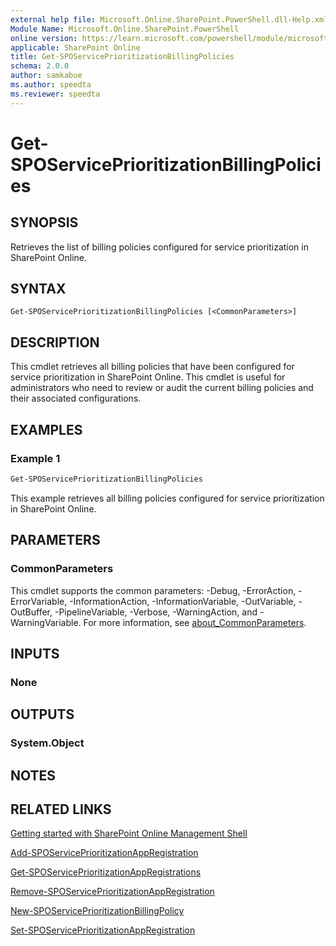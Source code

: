 ```yaml
---
external help file: Microsoft.Online.SharePoint.PowerShell.dll-Help.xml
Module Name: Microsoft.Online.SharePoint.PowerShell
online version: https://learn.microsoft.com/powershell/module/microsoft.online.sharepoint.powershell/Get-SPOServicePrioritizationBillingPolicies
applicable: SharePoint Online
title: Get-SPOServicePrioritizationBillingPolicies
schema: 2.0.0
author: samkabue
ms.author: speedta
ms.reviewer: speedta
---
```


# Get-SPOServicePrioritizationBillingPolicies

## SYNOPSIS
Retrieves the list of billing policies configured for service prioritization in SharePoint Online.


## SYNTAX

```
Get-SPOServicePrioritizationBillingPolicies [<CommonParameters>]
```

## DESCRIPTION
This cmdlet retrieves all billing policies that have been configured for service prioritization in SharePoint Online. This cmdlet is useful for administrators who need to review or audit the current billing policies and their associated configurations.

## EXAMPLES

### Example 1
```powershell
Get-SPOServicePrioritizationBillingPolicies
```
This example retrieves all billing policies configured for service prioritization in SharePoint Online.

## PARAMETERS

### CommonParameters
This cmdlet supports the common parameters: -Debug, -ErrorAction, -ErrorVariable, -InformationAction, -InformationVariable, -OutVariable, -OutBuffer, -PipelineVariable, -Verbose, -WarningAction, and -WarningVariable. For more information, see [about_CommonParameters](https://go.microsoft.com/fwlink/?LinkID=113216).

## INPUTS

### None

## OUTPUTS

### System.Object

## NOTES

## RELATED LINKS

[Getting started with SharePoint Online Management Shell](/powershell/sharepoint/sharepoint-online/connect-sharepoint-online)

[Add-SPOServicePrioritizationAppRegistration](./Add-SPOServicePrioritizationAppRegistration.md)

[Get-SPOServicePrioritizationAppRegistrations](./Get-SPOServicePrioritizationAppRegistrations.md)

[Remove-SPOServicePrioritizationAppRegistration](./Remove-SPOServicePrioritizationAppRegistration.md)

[New-SPOServicePrioritizationBillingPolicy](./New-SPOServicePrioritizationBillingPolicy.md)

[Set-SPOServicePrioritizationAppRegistration](./Set-SPOServicePrioritizationAppRegistration.md)
